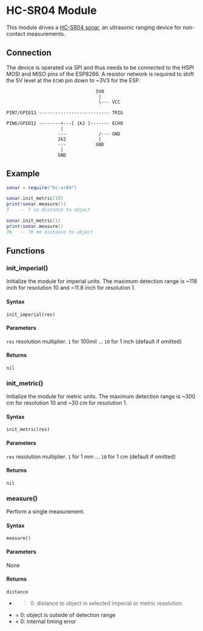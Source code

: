 # HC-SR04 Module
This module drives a [HC-SR04 sonar](http://www.micropik.com/PDF/HCSR04.pdf), an ultrasonic ranging device for non-contact measurements.

## Connection
The device is operated via SPI and thus needs to be connected to the HSPI MOSI and MISO pins of the ESP8266. A resistor network is required to shift the 5V level at the `ECHO` pin down to ~3V3 for the ESP.
```
                                 5V0
                                  |
                                  \--- VCC

PIN7/GPIO13 -------------------------- TRIG

PIN6/GPIO12 --------+---[ 1k2 ]------- ECHO
                    |
                   ---            /--- GND
                   2k2            |
                   ---           GND
                    |
                   GND
```

## Example
```lua
sonar = require("hc-sr04")

sonar.init_metric(10)
print(sonar.measure())
7    -- 7 cm distance to object

sonar.init_metric(1)
print(sonar.measure()
76   -- 76 mm distance to object
```

## Functions

### init_imperial()
Initialize the module for imperial units.
The maximum detection range is ~118 inch for resolution 10 and ~11.8 inch for resolution 1.

#### Syntax
`init_imperial(res)`

#### Parameters
`res` resolution multiplier. `1` for 100mil ... `10` for 1 inch (default if omitted)

#### Returns
`nil`

### init_metric()
Initialize the module for metric units.
The maximum detection range is ~300 cm for resolution 10 and ~30 cm for resolution 1.

#### Syntax
`init_metric(res)`

#### Parameters
`res` resolution multiplier. `1` for 1 mm ... `10` for 1 cm (default if omitted)

#### Returns
`nil`

### measure()
Perform a single measurement.

#### Syntax
`measure()`

#### Parameters
None

#### Returns
`distance`
* > 0: distance to object in selected imperial or metric resolution
* = 0: object is outside of detection range
* < 0: internal timing error
